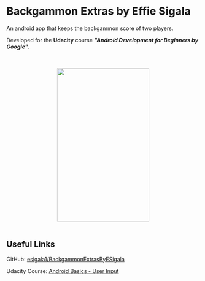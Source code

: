 Backgammon Extras by Effie Sigala
===================================

An android app that keeps the backgammon score of two players.

Developed for the **Udacity** course **_"Android Development for Beginners by Google"_**.

<div align="center">
  <br><br>
  <img src="https://c1.staticflickr.com/1/758/33405708416_a375ecec6d_c.jpg" height="400" width="240"></img>
  <br><br>
</div>

Useful Links
--------------

GitHub: [esigala1/BackgammonExtrasByESigala](https://github.com/esigala1/BackgammonExtras)

Udacity Course: [Android Basics - User Input](https://www.udacity.com/course/android-basics-user-input--ud836)
